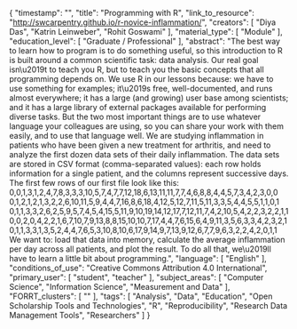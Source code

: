 {
    "timestamp": "",
    "title": "Programming with R",
    "link_to_resource": "http://swcarpentry.github.io/r-novice-inflammation/",
    "creators": [
        "Diya Das",
        "Katrin Leinweber",
        "Rohit Goswami"
    ],
    "material_type": [
        "Module"
    ],
    "education_level": [
        "Graduate / Professional"
    ],
    "abstract": "The best way to learn how to program is to do something useful, so this introduction to R is built around a common scientific task: data analysis. Our real goal isn\u2019t to teach you R, but to teach you the basic concepts that all programming depends on. We use R in our lessons because: we have to use something for examples; it\u2019s free, well-documented, and runs almost everywhere; it has a large (and growing) user base among scientists; and it has a large library of external packages available for performing diverse tasks. But the two most important things are to use whatever language your colleagues are using, so you can share your work with them easily, and to use that language well. We are studying inflammation in patients who have been given a new treatment for arthritis, and need to analyze the first dozen data sets of their daily inflammation. The data sets are stored in CSV format (comma-separated values): each row holds information for a single patient, and the columns represent successive days. The first few rows of our first file look like this: 0,0,1,3,1,2,4,7,8,3,3,3,10,5,7,4,7,7,12,18,6,13,11,11,7,7,4,6,8,8,4,4,5,7,3,4,2,3,0,0 0,1,2,1,2,1,3,2,2,6,10,11,5,9,4,4,7,16,8,6,18,4,12,5,12,7,11,5,11,3,3,5,4,4,5,5,1,1,0,1 0,1,1,3,3,2,6,2,5,9,5,7,4,5,4,15,5,11,9,10,19,14,12,17,7,12,11,7,4,2,10,5,4,2,2,3,2,2,1,1 0,0,2,0,4,2,2,1,6,7,10,7,9,13,8,8,15,10,10,7,17,4,4,7,6,15,6,4,9,11,3,5,6,3,3,4,2,3,2,1 0,1,1,3,3,1,3,5,2,4,4,7,6,5,3,10,8,10,6,17,9,14,9,7,13,9,12,6,7,7,9,6,3,2,2,4,2,0,1,1 We want to: load that data into memory, calculate the average inflammation per day across all patients, and plot the result. To do all that, we\u2019ll have to learn a little bit about programming.",
    "language": [
        "English"
    ],
    "conditions_of_use": "Creative Commons Attribution 4.0 International",
    "primary_user": [
        "student",
        "teacher"
    ],
    "subject_areas": [
        "Computer Science",
        "Information Science",
        "Measurement and Data"
    ],
    "FORRT_clusters": [
        ""
    ],
    "tags": [
        "Analysis",
        "Data",
        "Education",
        "Open Scholarship Tools and Technologies",
        "R",
        "Reproducibility",
        "Research Data Management Tools",
        "Researchers"
    ]
}
